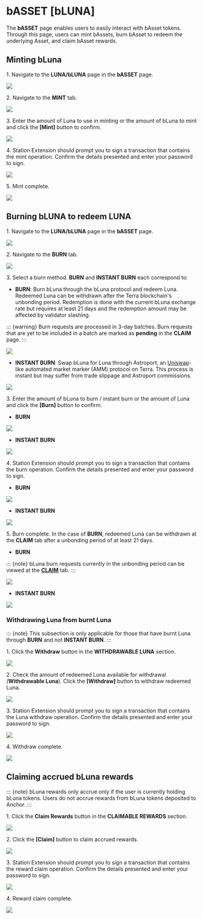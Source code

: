 # bASSET \[bLUNA]

The **bASSET** page enables users to easily interact with bAsset tokens. Through this page, users can mint bAssets, burn bAsset to redeem the underlying Asset, and claim bAsset rewards.

## Minting bLuna

1\. Navigate to the **LUNA/bLUNA** page in the **bASSET** page.

![](../../assets/bAsset-bLuna-Mint-1.png)

2\. Navigate to the **MINT** tab.&#x20;

![](../../assets/bAsset-bLuna-Mint-2.png)

3\. Enter the amount of Luna to use in minting or the amount of bLuna to mint and click the **\[Mint]** button to confirm.

![](../../assets/bAsset-bLuna-Mint-3.png)

4\. Station Extension should prompt you to sign a transaction that contains the mint operation. Confirm the details presented and enter your password to sign.

![](../../assets/bAsset-bLuna-Mint-4.png)

5\. Mint complete.

![](../../assets/bAsset-bLuna-Mint-5.png)

## Burning bLUNA to redeem LUNA

1\. Navigate to the **LUNA/bLUNA** page in the **bASSET** page.

![](../../assets/bAsset-bLuna-Burn-1.png)

2\. Navigate to the **BURN** tab.&#x20;

![](../../assets/bAsset-bLuna-Burn-2.png)

3\. Select a burn method. **BURN** and **INSTANT BURN** each correspond to:

* **BURN**: Burn bLuna through the bLuna protocol and redeem Luna. Redeemed Luna can be withdrawn after the Terra blockchain's unbonding period. Redemption is done with the current bLuna exchange rate but requires at least 21 days and the redemption amount may be affected by validator slashing.

::: {warning}
Burn requests are processed in 3-day batches. Burn requests that are yet to be included in a batch are marked as **pending** in the **CLAIM** page.
:::

![](../../assets/bAsset-bLuna-Burn-2copy.png)

* **INSTANT BURN**: Swap bLuna for Luna through Astroport, an [Uniswap](https://uniswap.org)-like automated market marker (AMM) protocol on Terra. This process is instant but may suffer from trade slippage and Astroport commissions.

![](../../assets/bAsset-bLuna-InstantBurn.png)

3\. Enter the amount of bLuna to burn / instant burn or the amount of Luna and click the **\[Burn]** button to confirm.

* **BURN**

![](../../assets/bAsset-bLuna-Burn-3(1).png)

* **INSTANT BURN**

![](../../assets/bAsset-bLuna-Burn-InstantBurn-3.png)

4\. Station Extension should prompt you to sign a transaction that contains the burn operation. Confirm the details presented and enter your password to sign.

* **BURN**

![](../../assets/bAsset-bLuna-Burn-4.png)

* **INSTANT BURN**

![](../../assets/bAsset-bLuna-InstantBurn-4.png)

5\. Burn complete. In the case of **BURN**, redeemed Luna can be withdrawn at the **CLAIM** tab after a unbonding period of at least 21 days.

* **BURN**

::: {note}
bLuna burn requests currently in the unbonding period can be viewed at the [**CLAIM**](bond.md#withdrawing-luna-from-burnt-luna) tab.
:::

![](../../assets/bAsset-bLuna-Burn-5.png)

* **INSTANT BURN**

![](../../assets/bAsset-bLuna-InstantBurn-5.png)

### Withdrawing Luna from burnt Luna

::: {note}
This subsection is only applicable for those that have burnt Luna through **BURN** and not **INSTANT BURN**.
:::

1\. Click the **Withdraw** button in the **WITHDRAWABLE LUNA** section.

![](../../assets/bAsset-bLuna-Withdraw-1.png)

2\. Check the amount of redeemed Luna available for withdrawal (**Withdrawable Luna**). Click the **\[Withdraw]** button to withdraw redeemed Luna.

![](../../assets/bAsset-bLuna-Withdraw-2.png)

3\. Station Extension should prompt you to sign a transaction that contains the Luna withdraw operation. Confirm the details presented and enter your password to sign.

![](../../assets/bAsset-bLuna-Withdraw-3.png)

4\. Withdraw complete.

![](../../assets/bAsset-bLuna-Withdraw-4.png)

## Claiming accrued bLuna rewards

::: {note}
bLuna rewards only accrue only if the user is currently holding bLuna tokens. Users do not accrue rewards from bLuna tokens deposited to Anchor.
:::

1\. Click the **Claim Rewards** button in the **CLAIMABLE REWARDS** section.

![](../../assets/bAsset-bLuna-Claim-1(1).png)

2\. Click the **\[Claim]** button to claim accrued rewards.

![](../../assets/bAsset-bLuna-Claim-2(1).png)

3\. Station Extension should prompt you to sign a transaction that contains the reward claim operation. Confirm the details presented and enter your password to sign.

![](../../assets/bAsset-bLuna-Claim-3.png)

4\. Reward claim complete.

![](../../assets/bAsset-bLuna-Claim-4(1).png)

